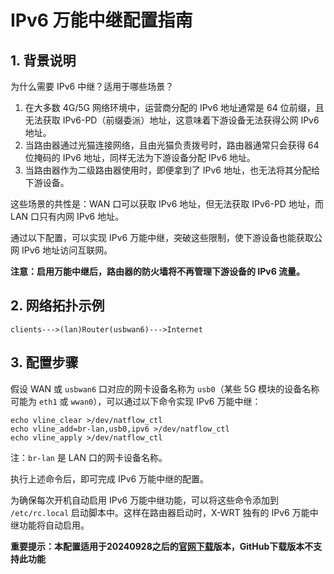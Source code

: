 # IPv6 万能中继配置指南

## 1. 背景说明
为什么需要 IPv6 中继？适用于哪些场景？

1. 在大多数 4G/5G 网络环境中，运营商分配的 IPv6 地址通常是 64 位前缀，且无法获取 IPv6-PD（前缀委派）地址，这意味着下游设备无法获得公网 IPv6 地址。
2. 当路由器通过光猫连接网络，且由光猫负责拨号时，路由器通常只会获得 64 位掩码的 IPv6 地址，同样无法为下游设备分配 IPv6 地址。
3. 当路由器作为二级路由器使用时，即便拿到了 IPv6 地址，也无法将其分配给下游设备。

这些场景的共性是：WAN 口可以获取 IPv6 地址，但无法获取 IPv6-PD 地址，而 LAN 口只有内网 IPv6 地址。

通过以下配置，可以实现 IPv6 万能中继，突破这些限制，使下游设备也能获取公网 IPv6 地址访问互联网。

**注意：启用万能中继后，路由器的防火墙将不再管理下游设备的 IPv6 流量。**

## 2. 网络拓扑示例
```
clients--->(lan)Router(usbwan6)--->Internet
```

## 3. 配置步骤
假设 WAN 或 `usbwan6` 口对应的网卡设备名称为 `usb0`（某些 5G 模块的设备名称可能为 `eth1` 或 `wwan0`），可以通过以下命令实现 IPv6 万能中继：
```
echo vline_clear >/dev/natflow_ctl
echo vline_add=br-lan,usb0,ipv6 >/dev/natflow_ctl
echo vline_apply >/dev/natflow_ctl
```
注：`br-lan` 是 LAN 口的网卡设备名称。

执行上述命令后，即可完成 IPv6 万能中继的配置。

为确保每次开机自动启用 IPv6 万能中继功能，可以将这些命令添加到 `/etc/rc.local` 启动脚本中。这样在路由器启动时，X-WRT 独有的 IPv6 万能中继功能将自动启用。

**重要提示：本配置适用于20240928之后的[官网下载](https://downloads.x-wrt.com/rom/)版本，GitHub下载版本不支持此功能**
